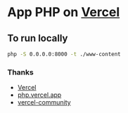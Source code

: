 # App PHP on [Vercel](https://vercel.com)

## To run locally

```sh
php -S 0.0.0.0:8000 -t ./www-content
```

### Thanks

- [Vercel](https://vercel.com)
- [php.vercel.app](https://php.vercel.app/)
- [vercel-community](https://github.com/vercel-community/php)
